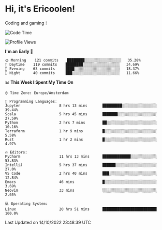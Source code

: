 # Hi, it's Ericoolen!
Coding and gaming！

<!--START_SECTION:waka-->
![Code Time](http://img.shields.io/badge/Code%20Time-447%20hrs%208%20mins-blue)

![Profile Views](http://img.shields.io/badge/Profile%20Views-3-blue)

**I'm an Early 🐤** 

```text
🌞 Morning    121 commits    ████████░░░░░░░░░░░░░░░░░   35.28% 
🌆 Daytime    119 commits    ████████░░░░░░░░░░░░░░░░░   34.69% 
🌃 Evening    63 commits     ████░░░░░░░░░░░░░░░░░░░░░   18.37% 
🌙 Night      40 commits     ███░░░░░░░░░░░░░░░░░░░░░░   11.66%

```


📊 **This Week I Spent My Time On** 

```text
⌚︎ Time Zone: Europe/Amsterdam

💬 Programming Languages: 
Jupyter                  8 hrs 13 mins       █████████░░░░░░░░░░░░░░░░   39.44% 
Scala                    5 hrs 45 mins       ███████░░░░░░░░░░░░░░░░░░   27.59% 
Python                   2 hrs 7 mins        ██░░░░░░░░░░░░░░░░░░░░░░░   10.16% 
Terraform                1 hr 9 mins         █░░░░░░░░░░░░░░░░░░░░░░░░   5.58% 
Rust                     1 hr 2 mins         █░░░░░░░░░░░░░░░░░░░░░░░░   4.97%

🔥 Editors: 
PyCharm                  11 hrs 13 mins      █████████████░░░░░░░░░░░░   53.83% 
IntelliJ                 5 hrs 37 mins       ██████░░░░░░░░░░░░░░░░░░░   27.0% 
VS Code                  2 hrs 40 mins       ███░░░░░░░░░░░░░░░░░░░░░░   12.84% 
Emacs                    46 mins             █░░░░░░░░░░░░░░░░░░░░░░░░   3.69% 
Neovim                   33 mins             ░░░░░░░░░░░░░░░░░░░░░░░░░   2.65%

💻 Operating System: 
Linux                    20 hrs 51 mins      █████████████████████████   100.0%

```


 Last Updated on 14/10/2022 23:48:39 UTC
<!--END_SECTION:waka-->

